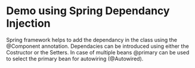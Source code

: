 # Demo using Spring Dependancy Injection

Spring framework helps to add the dependancy in the class using the @Component annotation.
Dependacies can be introduced using either the Costructor or the Setters. In case of multiple beans @primary can be used
to select the primary bean for autowiring (@Autowired).